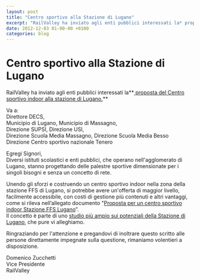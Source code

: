 ```yaml
---
layout: post
title: "Centro sportivo alla Stazione di Lugano"
excerpt: "RailValley ha inviato agli enti pubblici interessati la* proposta del Centro sportivo indoor alla stazione di Lugano.*"
date: 2012-12-03 01-00-00 +0100
categories: blog
---
```


# Centro sportivo alla Stazione di Lugano

RailValley ha inviato agli enti pubblici interessati la**[ proposta del Centro sportivo indoor alla stazione di Lugano.](/files/centro%5Fsportivo%5Findoor%5Fstazione.pdf)**

Va a:  
 Direttore DECS,  
 Municipio di Lugano, Municipio di Massagno,  
 Direzione SUPSI, Direzione USI,  
 Direzione Scuola Media Massagno, Direzione Scuola Media Besso  
 Direzione Centro sportivo nazionale Tenero  
  
 Egregi Signori,  
 Diversi istituti scolastici e enti pubblici, che operano nell'agglomerato di Lugano, stanno progettando delle palestre sportive dimensionate per i singoli bisogni e senza un concetto di rete.  
  
 Unendo gli sforzi e costruendo un centro sportivo indoor nella zona della stazione FFS di Lugano, si potrebbe avere un'offerta di maggior livello, facilmente accessibile, con costi di gestione più contenuti e altri vantaggi, come si rileva nell’allegato documento "[Proposta per un centro sportivo indoor Stazione FFS Lugano](/files/centro%5Fsportivo%5Findoor%5Fstazione.pdf)”.  
 Il concetto è parte di uno [studio più ampio sui potenziali della Stazione di Lugano](/files/La%20terrazza%20sul%20lago.pdf), che pure vi alleghiamo.  
  
 Ringraziando per l'attenzione e pregandovi di inoltrare questo scritto alle persone direttamente impegnate sulla questione, rimaniamo volentieri a disposizione.  
  
  
 Domenico Zucchetti  
 Vice Presidente  
 RailValley

